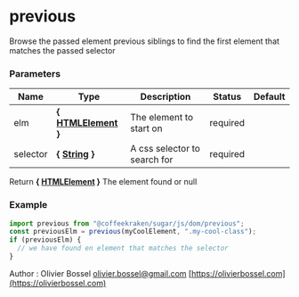 # previous

Browse the passed element previous siblings to find the first element that matches the passed selector

### Parameters

| Name     | Type                                                                                                   | Description                  | Status   | Default |
| -------- | ------------------------------------------------------------------------------------------------------ | ---------------------------- | -------- | ------- |
| elm      | **{ [HTMLElement](https://developer.mozilla.org/fr/docs/Web/API/HTMLElement) }**                       | The element to start on      | required |
| selector | **{ [String](https://developer.mozilla.org/fr/docs/Web/JavaScript/Reference/Objets_globaux/String) }** | A css selector to search for | required |

Return **{ [HTMLElement](https://developer.mozilla.org/fr/docs/Web/API/HTMLElement) }** The element found or null

### Example

```js
import previous from "@coffeekraken/sugar/js/dom/previous";
const previousElm = previous(myCoolElement, ".my-cool-class");
if (previousElm) {
  // we have found en element that matches the selector
}
```

Author : Olivier Bossel [olivier.bossel@gmail.com](mailto:olivier.bossel@gmail.com) [https://olivierbossel.com](https://olivierbossel.com)
